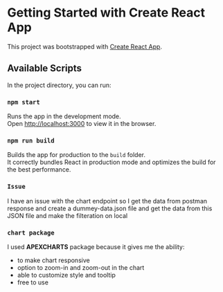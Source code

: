# Getting Started with Create React App

This project was bootstrapped with [Create React App](https://github.com/facebook/create-react-app).

## Available Scripts

In the project directory, you can run:

### `npm start`

Runs the app in the development mode.\
Open [http://localhost:3000](http://localhost:3000) to view it in the browser.

### `npm run build`

Builds the app for production to the `build` folder.\
It correctly bundles React in production mode and optimizes the build for the best performance.


### `Issue`

I have an issue with the chart endpoint so I get the data from postman response and create a dummey-data.json file 
and get the data from this JSON file and make the filteration on local

### `chart package`

I used <b>APEXCHARTS</b> package because it gives me the ability:
- to make chart responsive
- option to zoom-in and zoom-out in the chart
- able to customize style and tooltip
- free to use
